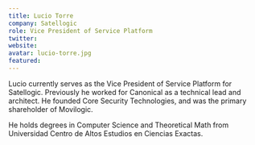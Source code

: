 ```yaml
---
title: Lucio Torre
company: Satellogic
role: Vice President of Service Platform
twitter:
website: 
avatar: lucio-torre.jpg
featured:
---
```

Lucio currently serves as the Vice President of Service Platform for Satellogic. Previously he worked for Canonical as a technical lead and architect. He founded Core Security Technologies, and was the primary shareholder of Movilogic. 

He holds degrees in Computer Science and Theoretical Math from Universidad Centro de Altos Estudios en Ciencias Exactas.
